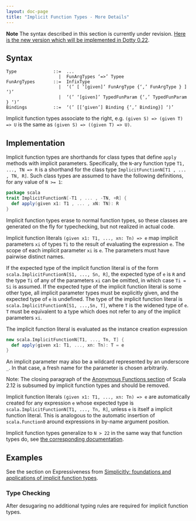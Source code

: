 ```yaml
---
layout: doc-page
title: "Implicit Function Types - More Details"
---
```


**Note** The syntax described in this section is currently under revision.
[Here is the new version which will be implemented in Dotty 0.22](./context-functions-spec.html).


## Syntax

    Type              ::=  ...
                        |  FunArgTypes ‘=>’ Typee
    FunArgTypes       ::=  InfixType
                        |  ‘(’ [ ‘[given]’ FunArgType {‘,’ FunArgType } ] ‘)’
                        |  ‘(’ ‘[given]’ TypedFunParam {‘,’ TypedFunParam } ‘)’
    Bindings          ::=  ‘(’ [[‘given’] Binding {‘,’ Binding}] ‘)’

Implicit function types associate to the right, e.g.
`(given S) => (given T) => U` is the same as `(given S) => ((given T) => U)`.

## Implementation

Implicit function types are shorthands for class types that define `apply`
methods with implicit parameters. Specifically, the `N`-ary function type
`T1, ..., TN => R` is a shorthand for the class type
`ImplicitFunctionN[T1 , ... , TN, R]`. Such class types are assumed to have the following definitions, for any value of `N >= 1`:
```scala
package scala
trait ImplicitFunctionN[-T1 , ... , -TN, +R] {
  def apply(given x1: T1 , ... , xN: TN): R
}
```
Implicit function types erase to normal function types, so these classes are
generated on the fly for typechecking, but not realized in actual code.

Implicit function literals `(given x1: T1, ..., xn: Tn) => e` map
implicit parameters `xi` of types `Ti` to the result of evaluating the expression `e`.
The scope of each implicit parameter `xi` is `e`. The parameters must have pairwise distinct names.

If the expected type of the implicit function literal is of the form
`scala.ImplicitFunctionN[S1, ..., Sn, R]`, the expected type of `e` is `R` and
the type `Ti` of any of the parameters `xi` can be omitted, in which case `Ti
= Si` is assumed. If the expected type of the implicit function literal is
some other type, all implicit parameter types must be explicitly given, and the expected type of `e` is undefined.
The type of the implicit function literal is `scala.ImplicitFunctionN[S1, ...,Sn, T]`, where `T` is the widened
type of `e`. `T` must be equivalent to a type which does not refer to any of
the implicit parameters `xi`.

The implicit function literal is evaluated as the instance creation
expression
```scala
new scala.ImplicitFunctionN[T1, ..., Tn, T] {
  def apply(given x1: T1, ..., xn: Tn): T = e
}
```
An implicit parameter may also be a wildcard represented by an underscore `_`. In
that case, a fresh name for the parameter is chosen arbitrarily.

Note: The closing paragraph of the
[Anonymous Functions section](https://www.scala-lang.org/files/archive/spec/2.12/06-expressions.html#anonymous-functions)
of Scala 2.12 is subsumed by implicit function types and should be removed.

Implicit function literals `(given x1: T1, ..., xn: Tn) => e` are
automatically created for any expression `e` whose expected type is
`scala.ImplicitFunctionN[T1, ..., Tn, R]`, unless `e` is
itself a implicit function literal. This is analogous to the automatic
insertion of `scala.Function0` around expressions in by-name argument position.

Implicit function types generalize to `N > 22` in the same way that function types do, see [the corresponding
documentation](../dropped-features/limit22.md).

## Examples

See the section on Expressiveness from [Simplicitly: foundations and
applications of implicit function
types](https://dl.acm.org/citation.cfm?id=3158130).

### Type Checking

After desugaring no additional typing rules are required for implicit function types.

